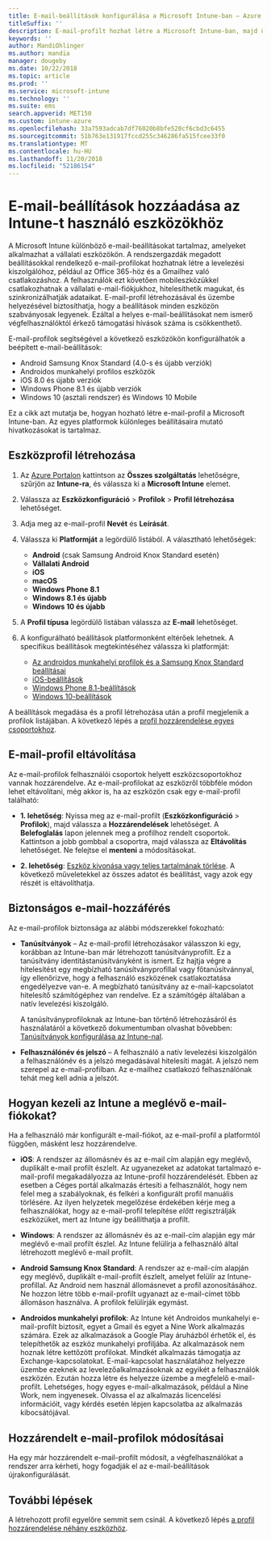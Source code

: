 ```yaml
---
title: E-mail-beállítások konfigurálása a Microsoft Intune-ban – Azure | Microsoft Docs
titleSuffix: ''
description: E-mail-profilt hozhat létre a Microsoft Intune-ban, majd üzembe helyezheti ezt a profilt Android Enterprise-, iOS- és Windows-eszközökön. E-mail-profil használatával olyan gyakori e-mail-beállítások konfigurálhatók, mint a levelezési kiszolgáló, és az Ön által felügyelt eszközökön a vállalati levelezéshez való csatlakozáshoz használt hitelesítési módszer.
keywords: ''
author: MandiOhlinger
ms.author: mandia
manager: dougeby
ms.date: 10/22/2018
ms.topic: article
ms.prod: ''
ms.service: microsoft-intune
ms.technology: ''
ms.suite: ems
search.appverid: MET150
ms.custom: intune-azure
ms.openlocfilehash: 33a7593adcab7df76020b8bfe520cf6cbd3c6455
ms.sourcegitcommit: 51b763e131917fccd255c346286fa515fcee33f0
ms.translationtype: MT
ms.contentlocale: hu-HU
ms.lasthandoff: 11/20/2018
ms.locfileid: "52186154"
---
```

# <a name="add-email-settings-to-devices-using-intune"></a>E-mail-beállítások hozzáadása az Intune-t használó eszközökhöz

A Microsoft Intune különböző e-mail-beállításokat tartalmaz, amelyeket alkalmazhat a vállalati eszközökön. A rendszergazdák megadott beállításokkal rendelkező e-mail-profilokat hozhatnak létre a levelezési kiszolgálóhoz, például az Office 365-höz és a Gmailhez való csatlakozáshoz. A felhasználók ezt követően mobileszközükkel csatlakozhatnak a vállalati e-mail-fiókjukhoz, hitelesíthetik magukat, és szinkronizálhatják adataikat. E-mail-profil létrehozásával és üzembe helyezésével biztosíthatja, hogy a beállítások minden eszközön szabványosak legyenek. Ezáltal a helyes e-mail-beállításokat nem ismerő végfelhasználóktól érkező támogatási hívások száma is csökkenthető.

E-mail-profilok segítségével a következő eszközökön konfigurálhatók a beépített e-mail-beállítások:

- Android Samsung Knox Standard (4.0-s és újabb verziók)
- Androidos munkahelyi profilos eszközök
- iOS 8.0 és újabb verziók
- Windows Phone 8.1 és újabb verziók
- Windows 10 (asztali rendszer) és Windows 10 Mobile

Ez a cikk azt mutatja be, hogyan hozható létre e-mail-profil a Microsoft Intune-ban. Az egyes platformok különleges beállításaira mutató hivatkozásokat is tartalmaz.

## <a name="create-a-device-profile"></a>Eszközprofil létrehozása

1. Az [Azure Portalon](https://portal.azure.com) kattintson az **Összes szolgáltatás** lehetőségre, szűrjön az **Intune-ra**, és válassza ki a **Microsoft Intune** elemet.
2. Válassza az **Eszközkonfiguráció** > **Profilok** > **Profil létrehozása** lehetőséget.
3. Adja meg az e-mail-profil **Nevét** és **Leírását**.
4. Válassza ki **Platformját** a legördülő listából. A választható lehetőségek:

    - **Android** (csak Samsung Android Knox Standard esetén)
    - **Vállalati Android**
    - **iOS**
    - **macOS**
    - **Windows Phone 8.1**
    - **Windows 8.1 és újabb**
    - **Windows 10 és újabb**

5. A **Profil típusa** legördülő listában válassza az **E-mail** lehetőséget.
6. A konfigurálható beállítások platformonként eltérőek lehetnek. A specifikus beállítások megtekintéséhez válassza ki platformját:

    - [Az androidos munkahelyi profilok és a Samsung Knox Standard beállításai](email-settings-android.md)
    - [iOS-beállítások](email-settings-ios.md)
    - [Windows Phone 8.1-beállítások](email-settings-windows-phone-8-1.md)
    - [Windows 10-beállítások](email-settings-windows-10.md)

A beállítások megadása és a profil létrehozása után a profil megjelenik a profilok listájában. A következő lépés a [profil hozzárendelése egyes csoportokhoz](device-profile-assign.md).

## <a name="remove-an-email-profile"></a>E-mail-profil eltávolítása

Az e-mail-profilok felhasználói csoportok helyett eszközcsoportokhoz vannak hozzárendelve. Az e-mail-profilokat az eszközről többféle módon lehet eltávolítani, még akkor is, ha az eszközön csak egy e-mail-profil található:

- **1. lehetőség**: Nyissa meg az e-mail-profilt (**Eszközkonfiguráció** > **Profilok**), majd válassza a **Hozzárendelések** lehetőséget. A **Belefoglalás** lapon jelennek meg a profilhoz rendelt csoportok. Kattintson a jobb gombbal a csoportra, majd válassza az **Eltávolítás** lehetőséget. Ne felejtse el **menteni** a módosításokat.

- **2. lehetőség**: [Eszköz kivonása vagy teljes tartalmának törlése](devices-wipe.md). A következő műveletekkel az összes adatot és beállítást, vagy azok egy részét is eltávolíthatja.

## <a name="secure-email-access"></a>Biztonságos e-mail-hozzáférés

Az e-mail-profilok biztonsága az alábbi módszerekkel fokozható:

- **Tanúsítványok** – Az e-mail-profil létrehozásakor válasszon ki egy, korábban az Intune-ban már létrehozott tanúsítványprofilt. Ez a tanúsítvány identitástanúsítványként is ismert. Ez hajtja végre a hitelesítést egy megbízható tanúsítványprofillal vagy főtanúsítvánnyal, így ellenőrizve, hogy a felhasználó eszközének csatlakoztatása engedélyezve van-e. A megbízható tanúsítvány az e-mail-kapcsolatot hitelesítő számítógéphez van rendelve. Ez a számítógép általában a natív levelezési kiszolgáló.

  A tanúsítványprofiloknak az Intune-ban történő létrehozásáról és használatáról a következő dokumentumban olvashat bővebben: [Tanúsítványok konfigurálása az Intune-nal](certificates-configure.md).

- **Felhasználónév és jelszó** – A felhasználó a natív levelezési kiszolgálón a felhasználónév és a jelszó megadásával hitelesíti magát. A jelszó nem szerepel az e-mail-profilban. Az e-mailhez csatlakozó felhasználónak tehát meg kell adnia a jelszót.

## <a name="how-intune-handles-existing-email-accounts"></a>Hogyan kezeli az Intune a meglévő e-mail-fiókokat?

Ha a felhasználó már konfigurált e-mail-fiókot, az e-mail-profil a platformtól függően, másként lesz hozzárendelve.

- **iOS**: A rendszer az állomásnév és az e-mail cím alapján egy meglévő, duplikált e-mail profilt észlelt. Az ugyanezeket az adatokat tartalmazó e-mail-profil megakadályozza az Intune-profil hozzárendelését. Ebben az esetben a Céges portál alkalmazás értesíti a felhasználót, hogy nem felel meg a szabályoknak, és felkéri a konfigurált profil manuális törlésére. Az ilyen helyzetek megelőzése érdekében kérje meg a felhasználókat, hogy az e-mail-profil telepítése *előtt* regisztrálják eszközüket, mert az Intune így beállíthatja a profilt.

- **Windows**: A rendszer az állomásnév és az e-mail-cím alapján egy már meglévő e-mail profilt észlel. Az Intune felülírja a felhasználó által létrehozott meglévő e-mail profilt.

- **Android Samsung Knox Standard**: A rendszer az e-mail-cím alapján egy meglévő, duplikált e-mail-profilt észlelt, amelyet felülír az Intune-profillal. Az Android nem használ állomásnevet a profil azonosításához. Ne hozzon létre több e-mail-profilt ugyanazt az e-mail-címet több állomáson használva. A profilok felülírják egymást.

- **Androidos munkahelyi profilok**: Az Intune két Androidos munkahelyi e-mail-profilt biztosít, egyet a Gmail és egyet a Nine Work alkalmazás számára. Ezek az alkalmazások a Google Play áruházból érhetők el, és telepíthetők az eszköz munkahelyi profiljába. Az alkalmazások nem hoznak létre kettőzött profilokat. Mindkét alkalmazás támogatja az Exchange-kapcsolatokat. E-mail-kapcsolat használatához helyezze üzembe ezeknek az levelezőalkalmazásoknak az egyikét a felhasználók eszközén. Ezután hozza létre és helyezze üzembe a megfelelő e-mail-profilt. Lehetséges, hogy egyes e-mail-alkalmazások, például a Nine Work, nem ingyenesek. Olvassa el az alkalmazás licencelési információit, vagy kérdés esetén lépjen kapcsolatba az alkalmazás kibocsátójával.

## <a name="changes-to-assigned-email-profiles"></a>Hozzárendelt e-mail-profilok módosításai

Ha egy már hozzárendelt e-mail-profilt módosít, a végfelhasználókat a rendszer arra kérheti, hogy fogadják el az e-mail-beállítások újrakonfigurálását.

## <a name="next-steps"></a>További lépések
A létrehozott profil egyelőre semmit sem csinál. A következő lépés [a profil hozzárendelése néhány eszközhöz](device-profile-assign.md).